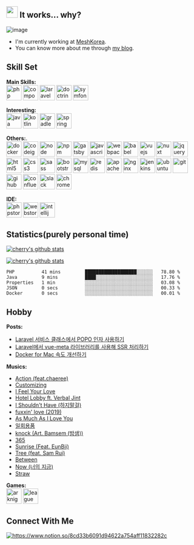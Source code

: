 <h2> <img src="https://github.com/cr-lgl/cr-lgl/blob/master/assets/meow_no.png?raw=true" width="30"/> It works... why? </h2>

![image](https://github.com/cr-lgl/cr-lgl/blob/master/header.png?raw=true)

- I'm currently working at [MeshKorea](https://meshkorea.net/kr/index.html).
- You can know more about me through [my blog](https://ceobe.dev/about).

## Skill Set
**Main Skills:**  
<img src="https://github.com/cr-lgl/cr-lgl/blob/master/assets/php.svg?raw=true" alt="php" width="40" height="40"/>
<img src="https://github.com/cr-lgl/cr-lgl/blob/master/assets/composer.svg?raw=true" alt="composer" width="40" height="40"/>
<img src="https://github.com/cr-lgl/cr-lgl/blob/master/assets/laravel.svg?raw=true" alt="laravel" width="40" height="40"/>
<img src="https://github.com/cr-lgl/cr-lgl/blob/master/assets/doctrine.svg?raw=true" alt="doctrine" width="40" height="40"/>
<img src="https://github.com/cr-lgl/cr-lgl/blob/master/assets/symfony.svg?raw=true" alt="symfony" width="40" height="40"/>

**Interesting:**  
<img src="https://github.com/cr-lgl/cr-lgl/blob/master/assets/java.svg?raw=true" alt="java" width="40" height="40"/>
<img src="https://github.com/cr-lgl/cr-lgl/blob/master/assets/kotlin.svg?raw=true" alt="kotlin" width="40" height="40"/>
<img src="https://github.com/cr-lgl/cr-lgl/blob/master/assets/gradle.svg?raw=true" alt="gradle" width="40" height="40"/>
<img src="https://github.com/cr-lgl/cr-lgl/blob/master/assets/spring.svg?raw=true" alt="spring" width="40" height="40"/>

**Others:**.  
<img src="https://github.com/cr-lgl/cr-lgl/blob/master/assets/docker.svg?raw=true" alt="docker" width="40" height="40"/>
<img src="https://github.com/cr-lgl/cr-lgl/blob/master/assets/codeigniter.svg?raw=true" alt="codeigniter" width="40" height="40"/>
<img src="https://github.com/cr-lgl/cr-lgl/blob/master/assets/node.svg?raw=true" alt="node" width="40" height="40"/>
<img src="https://github.com/cr-lgl/cr-lgl/blob/master/assets/npm.svg?raw=true" alt="npm" width="40" height="40"/>
<img src="https://github.com/cr-lgl/cr-lgl/blob/master/assets/gatsby.svg?raw=true" alt="gatsby" width="40" height="40"/>
<img src="https://github.com/cr-lgl/cr-lgl/blob/master/assets/javascript.svg?raw=true" alt="javascript" width="40" height="40"/>
<img src="https://github.com/cr-lgl/cr-lgl/blob/master/assets/webpack.svg?raw=true" alt="webpack" width="40" height="40"/>
<img src="https://github.com/cr-lgl/cr-lgl/blob/master/assets/babel.svg?raw=true" alt="babel" width="40" height="40"/>
<img src="https://github.com/cr-lgl/cr-lgl/blob/master/assets/vuejs.svg?raw=true" alt="vuejs" width="40" height="40"/>
<img src="https://github.com/cr-lgl/cr-lgl/blob/master/assets/nuxt.png?raw=true" alt="nuxt" width="40" height="40"/>
<img src="https://github.com/cr-lgl/cr-lgl/blob/master/assets/jquery.svg?raw=true" alt="jquery" width="40" height="40"/>
<img src="https://github.com/cr-lgl/cr-lgl/blob/master/assets/html5.svg?raw=true" alt="html5" width="40" height="40"/>
<img src="https://github.com/cr-lgl/cr-lgl/blob/master/assets/css3.svg?raw=true" alt="css3" width="40" height="40"/>
<img src="https://github.com/cr-lgl/cr-lgl/blob/master/assets/sass.svg?raw=true" alt="sass" width="40" height="40"/>
<img src="https://github.com/cr-lgl/cr-lgl/blob/master/assets/bootstrap.svg?raw=true" alt="bootstrap" width="40" height="40"/>
<img src="https://github.com/cr-lgl/cr-lgl/blob/master/assets/mysql.svg?raw=true" alt="mysql" width="40" height="40"/>
<img src="https://github.com/cr-lgl/cr-lgl/blob/master/assets/redis.svg?raw=true" alt="redis" width="40" height="40"/>
<img src="https://github.com/cr-lgl/cr-lgl/blob/master/assets/apache.svg?raw=true" alt="apache" width="40" height="40"/>
<img src="https://github.com/cr-lgl/cr-lgl/blob/master/assets/nginx.svg?raw=true" alt="nginx" width="40" height="40"/>
<img src="https://github.com/cr-lgl/cr-lgl/blob/master/assets/jenkins.svg?raw=true" alt="jenkins" width="40" height="40"/>
<img src="https://github.com/cr-lgl/cr-lgl/blob/master/assets/ubuntu.svg?raw=true" alt="ubuntu" width="40" height="40"/>
<img src="https://github.com/cr-lgl/cr-lgl/blob/master/assets/git.svg?raw=true" alt="git" width="40" height="40"/>
<img src="https://github.com/cr-lgl/cr-lgl/blob/master/assets/github.svg?raw=true" alt="gihub" width="40" height="40"/>
<img src="https://github.com/cr-lgl/cr-lgl/blob/master/assets/confluence.svg?raw=true" alt="confluence" width="40" height="40"/>
<img src="https://github.com/cr-lgl/cr-lgl/blob/master/assets/slack.svg?raw=true" alt="slack" width="40" height="40"/>
<img src="https://github.com/cr-lgl/cr-lgl/blob/master/assets/chrome.svg?raw=true" alt="chrome" width="40" height="40"/>

**IDE:**  
<img src="https://github.com/cr-lgl/cr-lgl/blob/master/assets/phpstorm.svg?raw=true" alt="phpstorm" width="40" height="40"/>
<img src="https://github.com/cr-lgl/cr-lgl/blob/master/assets/webstorm.svg?raw=true" alt="webstorm" width="40" height="40"/>
<img src="https://github.com/cr-lgl/cr-lgl/blob/master/assets/intellij.svg?raw=true" alt="intellij" width="40" height="40"/>

## Statistics(purely personal time)

[![cherry's github stats](https://github-readme-stats.vercel.app/api?username=cr-lgl)](https://github.com/anuraghazra/github-readme-stats)

[![cherry's github stats](https://github-readme-stats.vercel.app/api/top-langs/?username=cr-lgl&layout=compact)](https://github.com/anuraghazra/github-readme-stats)

<!--START_SECTION:waka-->
```text
PHP          41 mins         ███████████████████░░░░░░   78.80 % 
Java         9 mins          ████░░░░░░░░░░░░░░░░░░░░░   17.76 % 
Properties   1 min           ░░░░░░░░░░░░░░░░░░░░░░░░░   03.08 % 
JSON         0 secs          ░░░░░░░░░░░░░░░░░░░░░░░░░   00.33 % 
Docker       0 secs          ░░░░░░░░░░░░░░░░░░░░░░░░░   00.01 %
```
<!--END_SECTION:waka-->

## Hobby

**Posts:**  
<!-- BLOG:START -->
- [Laravel 서비스 클래스에서 POPO 인자 사용하기](https://ceobe.dev/laravel-popo-request-for-service-layer/)
- [Laravel에서 vue-meta 라이브러리를 사용해 SSR 처리하기](https://ceobe.dev/laravel-ssr-with-vue-meta/)
- [Docker for Mac 속도 개선하기](https://ceobe.dev/speed-up-docker-for-mac/)
<!-- BLOG:END -->

**Musics:**  
<!-- PLAYLIST:START -->
- [Action (feat.chaeree)](https://www.youtube.com/watch?v=TkjZQvjSDAI)
- [Customizing](https://www.youtube.com/watch?v=gHca8E0Mom0)
- [I Feel Your Love](https://www.youtube.com/watch?v=tVdn__Ymo8c)
- [Hotel Lobby ft. Verbal Jint](https://www.youtube.com/watch?v=5azgqxbkouY)
- [I Shouldn't Have (하지말걸)](https://www.youtube.com/watch?v=9ZaDSPfI2ck)
- [fuxxin' love (2019)](https://www.youtube.com/watch?v=MNuoDHbmIRk)
- [As Much As I Love You](https://www.youtube.com/watch?v=KkGrA22zlXY)
- [일회용품](https://www.youtube.com/watch?v=AsWVGnn6ssQ)
- [knock (Art. Bamsem (밤샘))](https://www.youtube.com/watch?v=7E4fGfd_elA)
- [365](https://www.youtube.com/watch?v=R6huiXA-G_E)
- [Sunrise (Feat. EunBii)](https://www.youtube.com/watch?v=LlBtq5N2T04)
- [Tree (feat. Sam Rui)](https://www.youtube.com/watch?v=gfOPpgdWgkw)
- [Between](https://www.youtube.com/watch?v=nlkvves7nn0)
- [Now (너의 지금)](https://www.youtube.com/watch?v=NBtdL4Idl3M)
- [Straw](https://www.youtube.com/watch?v=qgiyGQ5skq0)
<!-- PLAYLIST:END -->

**Games:**  
<img src="https://github.com/cr-lgl/cr-lgl/blob/master/assets/arknights.svg?raw=true" alt="arknights" width="40" height="40"/>
<img src="https://github.com/cr-lgl/cr-lgl/blob/master/assets/lol.png?raw=true" alt="league of legends" width="40" height="40"/>

## Connect With Me
<a href="https://www.notion.so/8cd33b6091d94622a754aff11832282c">
<img src="https://img.shields.io/badge/-notion-lightgrey?style=flat-square&logo=notion&link=https://www.notion.so/8cd33b6091d94622a754aff11832282c" alt="https://www.notion.so/8cd33b6091d94622a754aff11832282c"/>
</a>
